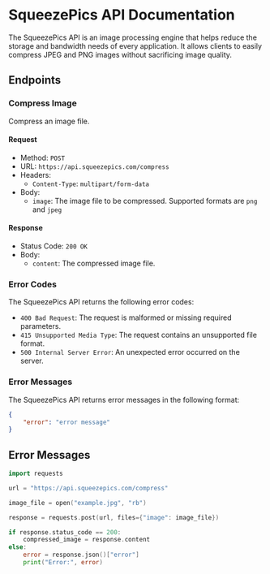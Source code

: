 # SqueezePics API Documentation
The SqueezePics API is an image processing engine that helps reduce the storage and bandwidth needs of every application. It allows clients to easily compress JPEG and PNG images without sacrificing image quality.

## Endpoints
### Compress Image
Compress an image file.

#### Request
+ Method: `POST`
+ URL: `https://api.squeezepics.com/compress`
+ Headers:
	+ `Content-Type`: `multipart/form-data`
+ Body:
	+ `image`: The image file to be compressed. Supported formats are `png` and `jpeg`

#### Response
+ Status Code: `200 OK`
+ Body:
	+ `content`: The compressed image file.

### Error Codes

The SqueezePics API returns the following error codes:

+ `400 Bad Request`: The request is malformed or missing required parameters.
+ `415 Unsupported Media Type`: The request contains an unsupported file format.
+ `500 Internal Server Error`: An unexpected error occurred on the server.

### Error Messages
The SqueezePics API returns error messages in the following format:
```json
{
    "error": "error message"
}
```

## Error Messages
```go
import requests

url = "https://api.squeezepics.com/compress"

image_file = open("example.jpg", "rb")

response = requests.post(url, files={"image": image_file})

if response.status_code == 200:
    compressed_image = response.content
else:
    error = response.json()["error"]
    print("Error:", error)
```






